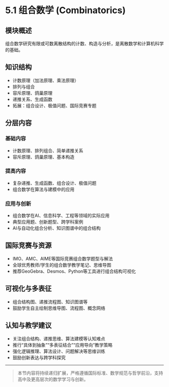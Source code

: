 # 5.1 组合数学 (Combinatorics)

## 模块概述

组合数学研究有限或可数离散结构的计数、构造与分析，是离散数学和计算机科学的基础。

## 知识结构

- 计数原理（加法原理、乘法原理）
- 排列与组合
- 容斥原理、鸽巢原理
- 递推关系、生成函数
- 拓展：组合设计、极值问题、国际竞赛专题

## 分层内容

### 基础内容

- 计数原理、排列组合、简单递推关系
- 容斥原理、鸽巢原理、基本构造

### 提高内容

- 复杂递推、生成函数、组合设计、极值问题
- 组合数学在算法与建模中的应用

### 应用与创新

- 组合数学在AI、信息科学、工程等领域的实际应用
- 典型应用题、创新题型、跨学科案例
- AI与自动化组合分析、知识图谱中的组合结构

## 国际竞赛与资源

- IMO、AMC、AIME等国际竞赛组合数学题型与解法
- 全球优秀教师/学生的组合数学教学笔记、思维导图
- 推荐GeoGebra、Desmos、Python等工具进行组合结构可视化

## 可视化与多表征

- 组合结构图、递推流程图、知识图谱等
- 鼓励学生自主绘制思维导图、流程图、概念网络

## 认知与教学建议

- 关注组合结构、递推思维、算法建模等认知难点
- 推行“具体到抽象”“多表征结合”“应用导向”教学策略
- 强化逻辑推理、算法设计、问题解决等思维训练
- 鼓励创新表达与跨学科探究

---

> 本节内容将持续递归扩展，严格遵循国际标准、数学规范与哲学前沿，支持高中及更高层次的数学学习与创新。
